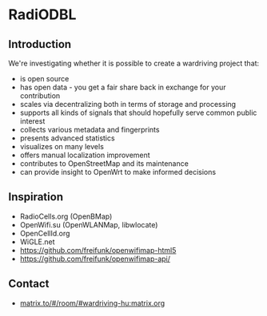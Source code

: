 # RadiODBL

## Introduction

We're investigating whether it is possible to create a wardriving project that:

* is open source
* has open data - you get a fair share back in exchange for your contribution
* scales via decentralizing both in terms of storage and processing
* supports all kinds of signals that should hopefully serve common public interest
* collects various metadata and fingerprints
* presents advanced statistics
* visualizes on many levels
* offers manual localization improvement
* contributes to OpenStreetMap and its maintenance
* can provide insight to OpenWrt to make informed decisions

## Inspiration

* RadioCells.org (OpenBMap)
* OpenWifi.su (OpenWLANMap, libwlocate)
* OpenCellId.org
* WiGLE.net
* https://github.com/freifunk/openwifimap-html5
* https://github.com/freifunk/openwifimap-api/

## Contact

* [matrix.to/#/room/#wardriving-hu:matrix.org](https://matrix.to/#/room/#wardriving-hu:matrix.org)
